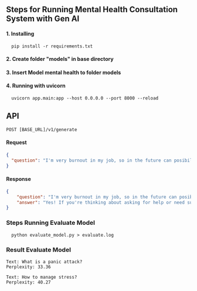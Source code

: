 ## Steps for Running Mental Health Consultation System with Gen AI

#### 1. Installing
```shell
  pip install -r requirements.txt
```
#### 2. Create folder "models" in base directory
#### 3. Insert Model mental health to folder models

#### 4. Running with uvicorn
```shell
  uvicorn app.main:app --host 0.0.0.0 --port 8000 --reload
```


## API
```
POST [BASE_URL]/v1/generate
```
#### Request
```json
{
  "question": "I'm very burnout in my job, so in the future can posibility i have mental illness?"
}
```
#### Response
```json
{
    "question": "I'm very burnout in my job, so in the future can posibility i have mental illness?",
    "answer": "Yes! If you're thinking about asking for help or need support from someone else who's already dealing with your feelings or just want to let them know that they don't necessarily care, then this might be an excellent time opportunity to reach out towards some friends of yours on their journey together"
}
```

### Steps Running Evaluate Model
```shell
  python evaluate_model.py > evaluate.log
```

### Result Evaluate Model
```
Text: What is a panic attack?
Perplexity: 33.36

Text: How to manage stress?
Perplexity: 40.27
```

